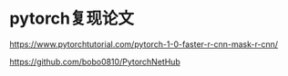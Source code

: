# pytorch复现论文

<https://www.pytorchtutorial.com/pytorch-1-0-faster-r-cnn-mask-r-cnn/>

<https://github.com/bobo0810/PytorchNetHub>
